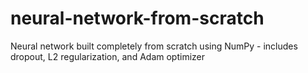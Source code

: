 # neural-network-from-scratch
Neural network built completely from scratch using NumPy - includes dropout, L2 regularization, and Adam optimizer
